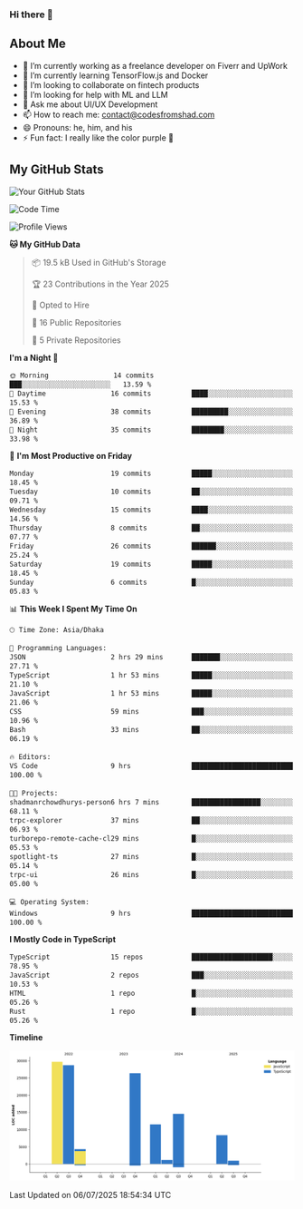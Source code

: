 ### Hi there 👋

## About Me
- 🔭 I’m currently working as a freelance developer on Fiverr and UpWork
- 🌱 I’m currently learning TensorFlow.js and Docker
- 👯 I’m looking to collaborate on fintech products
- 🤔 I’m looking for help with ML and LLM
- 💬 Ask me about UI/UX Development
- 📫 How to reach me: contact@codesfromshad.com
- 😄 Pronouns: he, him, and his
- ⚡ Fun fact: I really like the color purple 💜

## My GitHub Stats

![Your GitHub Stats](https://github-readme-stats.vercel.app/api?username=codesfromshad&show_icons=true&theme=midnight-purple)

<!--START_SECTION:waka-->
![Code Time](http://img.shields.io/badge/Code%20Time-877%20hrs%2050%20mins-blue)

![Profile Views](http://img.shields.io/badge/Profile%20Views-0-blue)

**🐱 My GitHub Data** 

> 📦 19.5 kB Used in GitHub's Storage 
 > 
> 🏆 23 Contributions in the Year 2025
 > 
> 💼 Opted to Hire
 > 
> 📜 16 Public Repositories 
 > 
> 🔑 5 Private Repositories 
 > 
**I'm a Night 🦉** 

```text
🌞 Morning                14 commits          ███░░░░░░░░░░░░░░░░░░░░░░   13.59 % 
🌆 Daytime                16 commits          ████░░░░░░░░░░░░░░░░░░░░░   15.53 % 
🌃 Evening                38 commits          █████████░░░░░░░░░░░░░░░░   36.89 % 
🌙 Night                  35 commits          ████████░░░░░░░░░░░░░░░░░   33.98 % 
```
📅 **I'm Most Productive on Friday** 

```text
Monday                   19 commits          █████░░░░░░░░░░░░░░░░░░░░   18.45 % 
Tuesday                  10 commits          ██░░░░░░░░░░░░░░░░░░░░░░░   09.71 % 
Wednesday                15 commits          ████░░░░░░░░░░░░░░░░░░░░░   14.56 % 
Thursday                 8 commits           ██░░░░░░░░░░░░░░░░░░░░░░░   07.77 % 
Friday                   26 commits          ██████░░░░░░░░░░░░░░░░░░░   25.24 % 
Saturday                 19 commits          █████░░░░░░░░░░░░░░░░░░░░   18.45 % 
Sunday                   6 commits           █░░░░░░░░░░░░░░░░░░░░░░░░   05.83 % 
```


📊 **This Week I Spent My Time On** 

```text
🕑︎ Time Zone: Asia/Dhaka

💬 Programming Languages: 
JSON                     2 hrs 29 mins       ███████░░░░░░░░░░░░░░░░░░   27.71 % 
TypeScript               1 hr 53 mins        █████░░░░░░░░░░░░░░░░░░░░   21.10 % 
JavaScript               1 hr 53 mins        █████░░░░░░░░░░░░░░░░░░░░   21.06 % 
CSS                      59 mins             ███░░░░░░░░░░░░░░░░░░░░░░   10.96 % 
Bash                     33 mins             ██░░░░░░░░░░░░░░░░░░░░░░░   06.19 % 

🔥 Editors: 
VS Code                  9 hrs               █████████████████████████   100.00 % 

🐱‍💻 Projects: 
shadmanrchowdhurys-person6 hrs 7 mins        █████████████████░░░░░░░░   68.11 % 
trpc-explorer            37 mins             ██░░░░░░░░░░░░░░░░░░░░░░░   06.93 % 
turborepo-remote-cache-cl29 mins             █░░░░░░░░░░░░░░░░░░░░░░░░   05.53 % 
spotlight-ts             27 mins             █░░░░░░░░░░░░░░░░░░░░░░░░   05.14 % 
trpc-ui                  26 mins             █░░░░░░░░░░░░░░░░░░░░░░░░   05.00 % 

💻 Operating System: 
Windows                  9 hrs               █████████████████████████   100.00 % 
```

**I Mostly Code in TypeScript** 

```text
TypeScript               15 repos            ████████████████████░░░░░   78.95 % 
JavaScript               2 repos             ███░░░░░░░░░░░░░░░░░░░░░░   10.53 % 
HTML                     1 repo              █░░░░░░░░░░░░░░░░░░░░░░░░   05.26 % 
Rust                     1 repo              █░░░░░░░░░░░░░░░░░░░░░░░░   05.26 % 
```



**Timeline**

![Lines of Code chart](https://raw.githubusercontent.com/codesfromshad/codesfromshad/main/assets/bar_graph.png)


 Last Updated on 06/07/2025 18:54:34 UTC
<!--END_SECTION:waka-->

<!--
**codesfromshad/codesfromshad** is a ✨ _special_ ✨ repository because its `README.md` (this file) appears on your GitHub profile.

Here are some ideas to get you started:

- 🔭 I’m currently working on ...
- 🌱 I’m currently learning ...
- 👯 I’m looking to collaborate on ...
- 🤔 I’m looking for help with ...
- 💬 Ask me about ...
- 📫 How to reach me: ...
- 😄 Pronouns: ...
- ⚡ Fun fact: ...
-->
